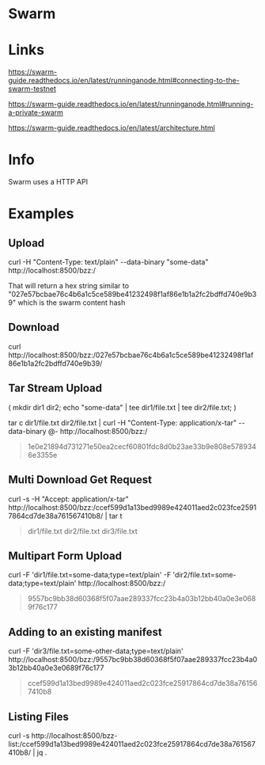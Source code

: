 # Swarm

# Links

https://swarm-guide.readthedocs.io/en/latest/runninganode.html#connecting-to-the-swarm-testnet

https://swarm-guide.readthedocs.io/en/latest/runninganode.html#running-a-private-swarm

https://swarm-guide.readthedocs.io/en/latest/architecture.html

# Info

Swarm uses a HTTP API


# Examples

## Upload

curl -H "Content-Type: text/plain" --data-binary "some-data" http://localhost:8500/bzz:/

That will return a hex string similar to "027e57bcbae76c4b6a1c5ce589be41232498f1af86e1b1a2fc2bdffd740e9b39" which is the swarm content hash

## Download

curl http://localhost:8500/bzz:/027e57bcbae76c4b6a1c5ce589be41232498f1af86e1b1a2fc2bdffd740e9b39/

## Tar Stream Upload

( mkdir dir1 dir2; echo "some-data" | tee dir1/file.txt | tee dir2/file.txt; )

tar c dir1/file.txt dir2/file.txt | curl -H "Content-Type: application/x-tar" --data-binary @- http://localhost:8500/bzz:/
> 1e0e21894d731271e50ea2cecf60801fdc8d0b23ae33b9e808e5789346e3355e

## Multi Download Get Request

curl -s -H "Accept: application/x-tar" http://localhost:8500/bzz:/ccef599d1a13bed9989e424011aed2c023fce25917864cd7de38a761567410b8/ | tar t
> dir1/file.txt
  dir2/file.txt
  dir3/file.txt

  ## Multipart Form Upload

  curl -F 'dir1/file.txt=some-data;type=text/plain' -F 'dir2/file.txt=some-data;type=text/plain' http://localhost:8500/bzz:/
> 9557bc9bb38d60368f5f07aae289337fcc23b4a03b12bb40a0e3e0689f76c177

## Adding to an existing manifest

curl -F 'dir3/file.txt=some-other-data;type=text/plain' http://localhost:8500/bzz:/9557bc9bb38d60368f5f07aae289337fcc23b4a03b12bb40a0e3e0689f76c177
> ccef599d1a13bed9989e424011aed2c023fce25917864cd7de38a761567410b8

## Listing Files

curl -s http://localhost:8500/bzz-list:/ccef599d1a13bed9989e424011aed2c023fce25917864cd7de38a761567410b8/ | jq .